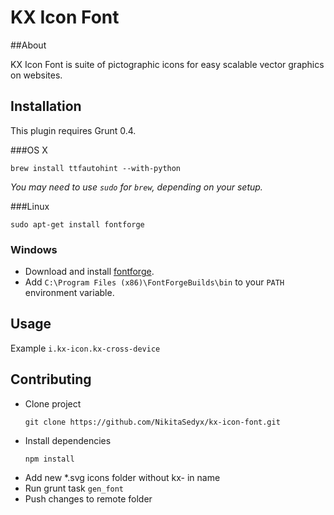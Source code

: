 # KX Icon Font

##About

KX Icon Font is suite of pictographic icons for easy scalable vector graphics on websites.

## Installation

This plugin requires Grunt 0.4. 

###OS X

```
brew install ttfautohint --with-python
```
*You may need to use `sudo` for `brew`, depending on your setup.*

###Linux

```
sudo apt-get install fontforge
```

### Windows

* Download and install [fontforge](http://fontforge.github.io/en-US/downloads/windows/).
* Add `C:\Program Files (x86)\FontForgeBuilds\bin` to your `PATH` environment variable.

## Usage

Example `i.kx-icon.kx-cross-device`

## Contributing

* Clone project
  ```
  git clone https://github.com/NikitaSedyx/kx-icon-font.git
  ```
* Install dependencies
  ```
  npm install
  ```
* Add new *.svg icons folder without kx- in name
* Run grunt task `gen_font`
* Push changes to remote folder

